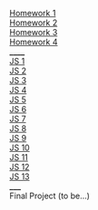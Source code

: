 [Homework 1](https://bursan.github.io/genius-homework/homework-1/)<br>
[Homework 2](https://bursan.github.io/genius-homework/homework-2/)<br>
[Homework 3](https://bursan.github.io/genius-homework/homework-3/)<br>
[Homework 4](https://bursan.github.io/genius-homework/homework-4/)<br>
****\_\_\_\_****<br>
[JS 1](https://bursan.github.io/genius-homework/hw-js-1/js)<br>
[JS 2](https://bursan.github.io/genius-homework/hw-js-2/js)<br>
[JS 3](https://bursan.github.io/genius-homework/hw-js-3/js)<br>
[JS 4](https://bursan.github.io/genius-homework/hw-js-4/js)<br>
[JS 5](https://bursan.github.io/genius-homework/hw-js-5/js)<br>
[JS 6](https://bursan.github.io/genius-homework/hw-js-6/js)<br>
[JS 7](https://bursan.github.io/genius-homework/hw-js-7/js)<br>
[JS 8](https://bursan.github.io/genius-homework/hw-js-8/js)<br>
[JS 9](https://bursan.github.io/genius-homework/hw-js-9/js)<br>
[JS 10](https://bursan.github.io/genius-homework/hw-js-10/js)<br>
[JS 11](https://bursan.github.io/genius-homework/hw-js-11/js)<br>
[JS 12](https://bursan.github.io/genius-homework/hw-js-12/js)<br>
[JS 13](https://bursan.github.io/genius-homework/hw-js-13/js)<br>
**\_\_\_**<br>
Final Project (to be...)
